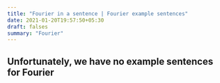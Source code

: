 ```yaml
---
title: "Fourier in a sentence | Fourier example sentences"
date: 2021-01-20T19:57:50+05:30
draft: falses
summary: "Fourier"
---
```

## Unfortunately, we have no example sentences for Fourier                 
